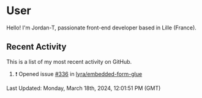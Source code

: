 # User

Hello! I'm Jordan-T, passionate front-end developer based in Lille (France).

## Recent Activity

This is a list of my most recent activity on GitHub.

<!--RECENT_ACTIVITY:start-->
1. ❗️ Opened issue [#336](https://github.com/lyra/embedded-form-glue/issues/336) in [lyra/embedded-form-glue](https://github.com/lyra/embedded-form-glue)<br>
<!--RECENT_ACTIVITY:end-->

<!--RECENT_ACTIVITY:last_update-->
Last Updated: Monday, March 18th, 2024, 12:01:51 PM (GMT)
<!--RECENT_ACTIVITY:last_update_end-->
